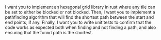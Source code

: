 I want you to implement an hexagonal grid library in rust where any tile can be set to either be blocked or not blocked. Then, I want you to implement a pathfinding algorithm that will find the shortest path between the start and end points, if any. Finally, I want you to write unit tests to confirm that the code works as expected both when finding and not finding a path, and also ensuring that the found path is the shortest.
